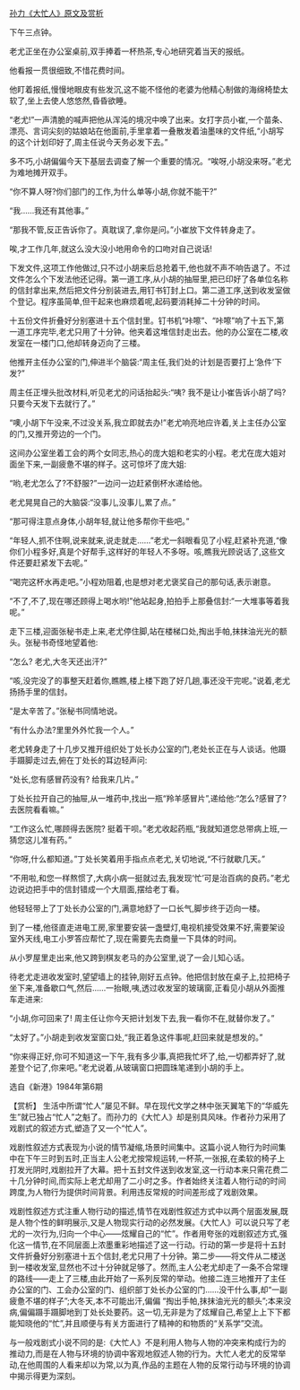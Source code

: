 [孙力《大忙人》原文及赏析](https://www.vrrw.net/wx/15269.html)

下午三点钟。

老尤正坐在办公室桌前,双手捧着一杯热茶,专心地研究着当天的报纸。

他看报一贯很细致,不惜花费时间。

他盯着报纸,慢慢地眼皮有些发沉,这不能不怪他的老婆为他精心制做的海绵椅垫太软了,坐上去使人悠悠然,昏昏欲睡。

“老尤!”一声清脆的喊声把他从浑沌的境况中唤了出来。女打字员小崔,一个苗条、漂亮、言词尖刻的姑娘站在他面前,手里拿着一叠散发着油墨味的文件纸,“小胡写的这个计划印好了,周主任说今天务必发下去。”

多不巧,小胡偏偏今天下基层去调查了解一个重要的情况。“唉呀,小胡没来呀。”老尤为难地摊开双手。

“你不算人呀?你们部门的工作,为什么单等小胡,你就不能干?”

“我……我还有其他事。”

“那我不管,反正告诉你了。真耽误了,拿你是问。”小崔放下文件转身走了。

唉,才工作几年,就这么没大没小地用命令的口吻对自己说话!

下发文件,这项工作他做过,只不过小胡来后总抢着干,他也就不声不响告退了。不过文件怎么个下发法他还记得。第一道工序,从小胡的抽屉里,把已印好了各单位名称的信封拿出来,然后把文件分别装进去,用钉书钉封上口。第二道工序,送到收发室做个登记。程序虽简单,但干起来也麻烦着呢,起码要消耗掉二十分钟的时间。

十五份文件折叠好分别塞进十五个信封里。钉书机“咔嚓”、“咔嚓”响了十五下,第一道工序完毕,老尤只用了十分钟。他夹着这堆信封走出去。他的办公室在二楼,收发室在一楼门口,他却转身迈向了三楼。

他推开主任办公室的门,伸进半个脑袋:“周主任,我们处的计划是否要打上‘急件’下发?”

周主任正埋头批改材料,听见老尤的问话抬起头:“咦? 我不是让小崔告诉小胡了吗?只要今天发下去就行了。”

“噢,小胡下午没来,不过没关系,我立即就去办!”老尤响亮地应许着,关上主任办公室的门,又推开旁边的一个门。

这间办公室坐着工会的两个女同志,热心的庞大姐和老实的小程。老尤在庞大姐对面坐下来,一副疲惫不堪的样子。这可惊坏了庞大姐:

“哟,老尤怎么了?不舒服?”一边问一边赶紧倒杯水递给他。

老尤晃晃自己的大脑袋:“没事儿,没事儿,累了点。”

“那可得注意点身体,小胡年轻,就让他多帮你干些吧。”

“年轻人,抓不住啊,说来就来,说走就走……”老尤一斜眼看见了小程,赶紧补充道,“像你们小程多好,真是个好帮手,这样好的年轻人不多呀。咳,瞧我光顾说话了,这些文件还要赶紧发下去呢。”

“喝完这杯水再走吧。”小程劝阻着,也是想对老尤褒奖自己的那句话,表示谢意。

“不了,不了,现在哪还顾得上喝水哟!”他站起身,拍拍手上那叠信封:“一大堆事等着我呢。”

走下三楼,迎面张秘书走上来,老尤停住脚,站在楼梯口处,掏出手帕,抹抹油光光的额头。张秘书奇怪地望着他:

“怎么? 老尤,大冬天还出汗?”

“咳,没完没了的事整天赶着你,瞧瞧,楼上楼下跑了好几趟,事还没干完呢。”说着,老尤扬扬手里的信封。

“是太辛苦了。”张秘书同情地说。

“有什么办法?里里外外忙我一个人。”

老尤转身走了十几步又推开组织处丁处长办公室的门,老处长正在与人谈话。他蹑手蹑脚走过去,俯在丁处长的耳边轻声问:

“处长,您有感冒药没有? 给我来几片。”

丁处长拉开自己的抽屉,从一堆药中,找出一瓶“羚羊感冒片”,递给他:“怎么?感冒了?去医院看看嘛。”

“工作这么忙,哪顾得去医院? 挺着干呗。”老尤收起药瓶,“我就知道您总带病上班,一猜您这儿准有药。”

“你呀,什么都知道。”丁处长笑着用手指点点老尤,关切地说,“不行就歇几天。”

“不用啦,和您一样熬惯了,大病小病一挺就过去,我发现‘忙’可是治百病的良药。”老尤边说边把手中的信封错成一个大扇面,摆给老丁看。

他轻轻带上了丁处长办公室的门,满意地舒了一口长气,脚步终于迈向一楼。

到了一楼,他径直走进电工房,家里要安装一盏壁灯,电视机接受效果不好,需要架设室外天线,电工小罗答应帮忙了,现在需要先去商量一下具体的时间。

从小罗屋里走出来,他又跨到棋友老马的办公室里,说了一会儿知心话。

待老尤走进收发室时,望望墙上的挂钟,刚好五点钟。他把信封放在桌子上,拉把椅子坐下来,准备歇口气,然后……一抬眼,咦,透过收发室的玻璃窗,正看见小胡从外面推车走进来:

“小胡,你可回来了! 周主任让你今天把计划发下去,我一看你不在,就替你发了。”

“太好了。”小胡走到收发室窗口处,“我正着急这件事呢,赶回来就是想发的。”

“你来得正好,你可不知道这一下午,我有多少事,真把我忙坏了,给,一切都弄好了,就差登个记了,你来吧。”老尤说着,从玻璃窗口把圆珠笔递到小胡的手上。

选自《新港》1984年第6期



【赏析】 生活中所谓“忙人”屡见不鲜。早在现代文学之林中张天翼笔下的“华威先生”就已独占“忙人”之魁了。而孙力的《大忙人》却是别具风味。作者孙力采用了戏剧式的叙述方式,塑造了又一个“忙人”。

戏剧性叙述方式表现为小说的情节凝缩,场景时间集中。这篇小说人物行为时间集中在下午三时到五时,正当主人公老尤按常规运转,一杯茶,一张报,在柔软的椅子上打发光阴时,戏剧拉开了大幕。把十五封文件送到收发室,这一行动本来只需花费二十几分钟时间,而实际上老尤却用了二小时之多。作者始终关注着人物行动的时间跨度,为人物行为提供时间背景。利用违反常规的时间差形成了戏剧效果。

戏剧性叙述方式注重人物行动的描述,情节在戏剧性叙述方式中以两个层面发展,既是人物个性的鲜明展示,又是人物现实行动的必然发展。《大忙人》可以说只写了老尤的一次行为,归向一个中心——炫耀自己的“忙”。作者用夸张的戏剧叙述方式,强化这一情节,在不同层面上浓墨重彩地描述了这一行动。行动的第一步是将十五封文件折叠好分别塞进十五个信封,老尤只用了十分钟。第二步——将文件从二楼送到一楼收发室,显然也不过十分钟就足够了。然而,主人公老尤却走了一条不合常理的路线——走上了三楼,由此开始了一系列反常的举动。他接二连三地推开了主任办公室的门、工会办公室的门、组织部丁处长办公室的门……没干什么事,却“一副疲惫不堪的样子”;大冬天,本不可能出汗,偏偏 “掏出手帕,抹抹油光光的额头”;本来没病,偏偏蹑手蹑脚地到丁处长处要药。这一切,无非是为了炫耀自己,希望上上下下都能知晓他的“忙”,并且顺便与有关方面进行了精神的和物质的“关系学”交流。

与一般戏剧式小说不同的是:《大忙人》不是利用人物与人物的冲突来构成行为的推动力,而是在人物与环境的协调中客观地叙述人物的行为。大忙人老尤的反常举动,在他周围的人看来却以为常,以为真,作品的主题在人物的反常行动与环境的协调中揭示得更为深刻。

